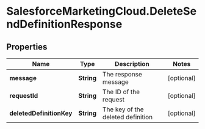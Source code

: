 # SalesforceMarketingCloud.DeleteSendDefinitionResponse

## Properties
Name | Type | Description | Notes
------------ | ------------- | ------------- | -------------
**message** | **String** | The response message | [optional] 
**requestId** | **String** | The ID of the request | [optional] 
**deletedDefinitionKey** | **String** | The key of the deleted definition | [optional] 


